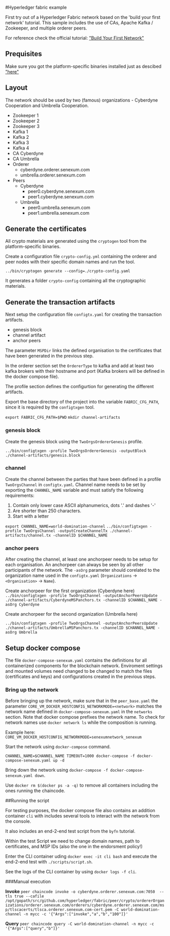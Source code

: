 #Hyperledger fabric example

First try out of a Hyperledger Fabric network based on the 'build your first network' tutorial. This sample includes the use of CAs, Apache Kafka / Zookeeper, and multiple orderer peers. 

For reference check the official tutorial: ["Build Your First Network"](http://hyperledger-fabric.readthedocs.io/en/latest/build_network.html)

## Prequisites

Make sure you got the platform-specific binaries installed just as descibed ["here"](https://hyperledger-fabric.readthedocs.io/en/latest/samples.html)

## Layout

The network should be used by two (famous) organizations - Cyberdyne Cooperation and Umbrella Cooperation.

- Zookeeper 1
- Zookeeper 2
- Zookeeper 3
- Kafka 1
- Kafka 2
- Kafka 3
- Kafka 4
- CA Cyberdyne
- CA Umbrella
- Orderer
    - cyberdyne.orderer.senexum.com
    - umbrella.orderer.senexum.com
- Peers
    - Cyberdyne
        - peer0.cyberdyne.senexum.com
        - peer1.cyberdyne.senexum.com
    - Umbrella
        - peer0.umbrella.senexum.com
        - peer1.umbrella.senexum.com

## Generate the certificates
All crypto materials are generated using the `cryptogen` tool from the platform-specific binaries.

Create a configuration file `crypto-config.yml` containing the orderer and peer nodes with their specific domain names and run the tool.

`../bin/cryptogen generate --config=./crypto-config.yaml`

It generates a folder `crypto-config` containing all the cryptographic materials.

## Generate the transaction artifacts

Next setup the configuration file `configtx.yaml` for creating the transaction artifacts.

- genesis block
- channel artifact
- anchor peers

The parameter `MSPDir` links the defined organisation to the certificates that have been generated in the previous step.

In the orderer section set the `OrdererType` to kafka and add at least two kafka brokers with their hostname and port (Kafka brokers will be defined in the docker compose file).

The profile section defines the configurtion for generating the different artifacts.

Export the base directory of the project into the variable `FABRIC_CFG_PATH`, since it is required by the `configtxgen` tool.

`export FABRIC_CFG_PATH=$PWD`
`mkdir channel-artifacts`

### genesis block
Create the genesis block using the `TwoOrgsOrdererGenesis` profile.

`../bin/configtxgen -profile TwoOrgsOrdererGenesis -outputBlock ./channel-artifacts/genesis.block`

### channel
Create the channel between the parties that have been defined in a profile `TwoOrgsChannel` in `configtx.yaml`. Channel name needs to be set by exporting the `CHANNEL_NAME` variable and must satisfy the following requirements:
1. Contain only lower case ASCII alphanumerics, dots '.' and dashes '-'
2. Are shorter than 250 characters.
3. Start with a letter

`export CHANNEL_NAME=world-domination-channel`
`../bin/configtxgen -profile TwoOrgsChannel -outputCreateChannelTx ./channel-artifacts/channel.tx -channelID $CHANNEL_NAME`

### anchor peers
After creating the channel, at least one anchorpeer needs to be setup for each organisation. An anchorpeer can always be seen by all other participants of the network. The `-asOrg` parameter should corelated to the organization name used in the `configtx.yaml` (`Organizations` -> `<Organisation>` -> `Name`).

Create anchorpeer for the first organization (Cyberdyne here)
`../bin/configtxgen -profile TwoOrgsChannel -outputAnchorPeersUpdate ./channel-artifacts/CyberdyneMSPanchors.tx -channelID $CHANNEL_NAME -asOrg Cyberdyne`

Create anchorpeer for the second organization (Umbrella here)

`../bin/configtxgen -profile TwoOrgsChannel -outputAnchorPeersUpdate ./channel-artifacts/UmbrellaMSPanchors.tx -channelID $CHANNEL_NAME -asOrg Umbrella`

## Setup docker compose
The file `docker-compose-senexum.yaml` contains the definitions for all containerized components for the blockchain network. Enviroment settings and mounted volumes need changed to be changed to match the files (certificates and keys) and configurations created in the previous steps. 


### Bring up the network
Before bringing up the network, make sure that in the `peer_base.yaml` the parameter `CORE_VM_DOCKER_HOSTCONFIG_NETWORKMODE=<network>` matches the network name defined in `docker-compose-senexum.yaml` in the `networks` section. Note that docker compose prefixes the network name. To check for network names use `docker network ls` while the composition is running.

Example here: `CORE_VM_DOCKER_HOSTCONFIG_NETWORKMODE=senexumnetwork_senexum`

Start the network using `docker-compose` command.

`CHANNEL_NAME=$CHANNEL_NAME TIMEOUT=1000 docker-compose -f docker-compose-senexum.yaml up -d`

Bring down the network using `docker-compose -f docker-compose-senexum.yaml down`.

Use `docker rm $(docker ps -a -q)` to remove all containers including the ones running the chaincode.

##Running the script

For testing purposes, the docker compose file also contains an addition container `cli` with includes several tools to interact with the network from the console.

It also includes an end-2-end test script from the `byfn` tutorial.

Within the test Script we need to change domain names, path to certificates, and MSP IDs (also the one in the endorsment policy!)

Enter the CLI container uding `docker exec -it cli bash` and execute the end-2-end test with `./scripts/script.sh`.

See the logs of the CLI container by using `docker logs -f cli`.

###Manual execution

**Invoke**
`peer chaincode invoke -o cyberdyne.orderer.senexum.com:7050  --tls true --cafile /opt/gopath/src/github.com/hyperledger/fabric/peer/crypto/ordererOrganizations/orderer.senexum.com/orderers/cyberdyne.orderer.senexum.com/msp/tlscacerts/tlsca.orderer.senexum.com-cert.pem -C world-domination-channel -n mycc -c '{"Args":["invoke","a","b","100"]}'`

**Query**
`peer chaincode query -C world-domination-channel -n mycc -c '{"Args":["query","b"]}'`